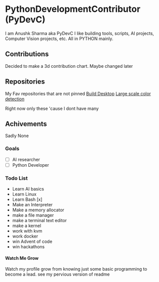 # PythonDevelopmentContributor (PyDevC)

I am Anushk Sharma aka PyDevC
I like building tools, scripts, AI projects, Computer Vision projects, etc. All in PYTHON mainly.


## Contributions

Decided to make a 3d contribution chart. Maybe changed later

## Repositories

My Fav repositories that are not pinned 
[Build Desktop](https://github.com/PyDevC/build_desktop.git)
[Large scale color detection](https://github.com/PyDevC/large_color_detection.git)

Right now only these 'cause I dont have many

## Achivements
Sadly None 

### Goals
- [ ] AI researcher
- [ ] Python Developer
### Todo List
- Learn AI basics
- Learn Linux 
- Learn Bash [x]
- Make an Interpreter
- Make a memory allocator
- make a file manager
- make a terminal text editor
- make a kernel
- work with kvm
- work docker
- win Advent of code
- win hackathons

#### Watch Me Grow

Watch my profile grow from knowing just some basic programming to become a lead.
see my pervious version of readme
